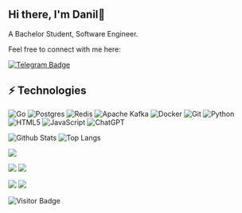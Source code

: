 ## Hi there, I'm Danil👋

A Bachelor Student, Software Engineer.

Feel free to connect with me here:

[![Telegram Badge](https://img.shields.io/badge/Telegram-2CA5E0?style=for-the-badge&logo=telegram&logoColor=white&link=https://t.me/imatrippin)](https://t.me/imatrippin)

## ⚡ Technologies

![Go](https://img.shields.io/badge/go-%2300ADD8.svg?style=for-the-badge&logo=go&logoColor=white)
![Postgres](https://img.shields.io/badge/postgres-%23316192.svg?style=for-the-badge&logo=postgresql&logoColor=white)
![Redis](https://img.shields.io/badge/redis-%23DD0031.svg?style=for-the-badge&logo=redis&logoColor=white)
![Apache Kafka](https://img.shields.io/badge/Apache%20Kafka-000?style=for-the-badge&logo=apachekafka)
![Docker](https://img.shields.io/badge/docker-%230db7ed.svg?style=for-the-badge&logo=docker&logoColor=white)
![Git](https://img.shields.io/badge/git-%23F05033.svg?style=for-the-badge&logo=git&logoColor=white)
![Python](https://img.shields.io/badge/python-3670A0?style=for-the-badge&logo=python&logoColor=ffdd54)
![HTML5](https://img.shields.io/badge/html5-%23E34F26.svg?style=for-the-badge&logo=html5&logoColor=white)
![JavaScript](https://img.shields.io/badge/javascript-%23323330.svg?style=for-the-badge&logo=javascript&logoColor=%23F7DF1E)
![ChatGPT](https://img.shields.io/badge/chatGPT-74aa9c?style=for-the-badge&logo=openai&logoColor=white)

![Github Stats](https://github-readme-stats.vercel.app/api?username=Danil-devv&count_private=true&show_icons=true&include_all_commits=true)
![Top Langs](https://github-readme-stats.vercel.app/api/top-langs/?username=Danil-devv&layout=donut)

![](http://github-profile-summary-cards.vercel.app/api/cards/profile-details?username=Danil-devv&theme=algolia)

![](http://github-profile-summary-cards.vercel.app/api/cards/repos-per-language?username=Danil-devv&theme=algolia)
![](http://github-profile-summary-cards.vercel.app/api/cards/most-commit-language?username=Danil-devv&theme=algolia)

![](http://github-profile-summary-cards.vercel.app/api/cards/stats?username=Danil-devv&theme=algolia)
![](http://github-profile-summary-cards.vercel.app/api/cards/productive-time?username=Danil-devv&theme=algolia&utcOffset=8)

![Visitor Badge](https://visitor-badge.laobi.icu/badge?page_id=Danil-devv.Danil-devv)
